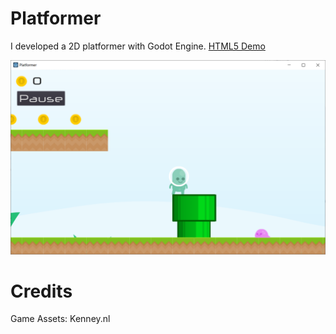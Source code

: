 # Platformer

I developed a 2D platformer with Godot Engine.
[HTML5 Demo](https://yanjiehe.github.io/Platformer/Platformer.html)

![Platformer Screenshot](platformer-screenshot.PNG)

# Credits

Game Assets: Kenney.nl 
